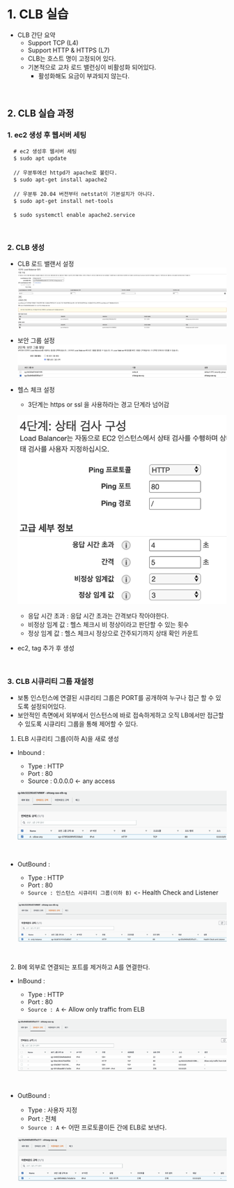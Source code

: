 # 1. CLB 실습
- CLB 간단 요약
  - Support TCP (L4)
  - Support HTTP & HTTPS (L7)
  - CLB는 호스트 명이 고정되어 있다.
  - 기본적으로 교차 로드 밸런싱이 비활성화 되어있다.
    - 활성화해도 요금이 부과되지 않는다.

<br>

## 2. CLB 실습 과정
### 1. ec2 생성 후 웹서버 세팅
```
  # ec2 생성후 웹서버 세팅
  $ sudo apt update
  
  // 우분투에선 httpd가 apache로 불린다.
  $ sudo apt-get install apache2 
  
  // 우분투 20.04 버전부터 netstat이 기본설치가 아니다.
  $ sudo apt-get install net-tools
  
  $ sudo systemctl enable apache2.service
```

<br>

### 2. CLB 생성
- CLB 로드 밸랜서 설정
  ![clb-1](img/clb/clb-1.png)

- 보안 그룹 설정
  ![clb-2](img/clb/clb-2.png)

- 헬스 체크 설정
  - 3단계는 https or ssl 을 사용하라는 경고 단계라 넘어감

  ![clb-3](img/clb/clb-3.png)

    - 응답 시간 초과 : 응답 시간 초과는 간격보다 작아야한다.
    - 비정상 임계 값 : 헬스 체크시 비 정상이라고 판단할 수 있는 횟수
    - 정상 임계 값 : 헬스 체크시 정상으로 간주되기까지 상태 확인 카운트
  
- ec2, tag 추가 후 생성

<br>

### 3. CLB 시큐리티 그룹 재설정
- 보통 인스턴스에 연결된 시큐리티 그룹은 PORT를 공개하여 누구나 접근 할 수 있도록 설정되어있다.
- 보안적인 측면에서 외부에서 인스턴스에 바로 접속하게하고 오직 LB에서만 접근할 수 있도록 시큐리티 그룹을 통해 제어할 수 있다.

1. ELB 시큐리티 그룹(이하 A)을 새로 생성
  - Inbound :
    - Type : HTTP
    - Port : 80
    - Source : 0.0.0.0 <- any access
     
     ![clb-sg-1](img/clb/clb-sg-1.png)

<br>

  - OutBound : 
    - Type : HTTP
    - Port : 80
    - `Source : 인스턴스 시큐리티 그룹(이하 B)` <- Health Check and Listener
    
    ![clb-sg-2](img/clb/clb-sg-2.png)

<br>

2. B에 외부로 연결되는 포트를 제거하고 A를 연결한다.
  - InBound :
    - Type : HTTP
    - Port : 80
    - `Source : A` <- Allow only traffic from ELB
    
    ![clb-sg-3](img/clb/clb-sg-3.png)

<br>

  - OutBound :
    - Type : 사용자 지정
    - Port : 전체
    - `Source : A` <- 어떤 프로토콜이든 간에 ELB로 보낸다.

    ![clb-sg-4](img/clb/clb-sg-4.png)